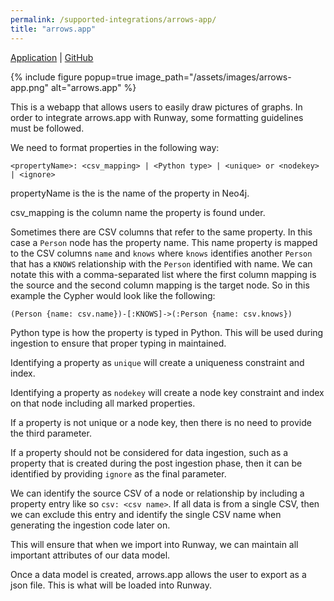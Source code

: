 ```yaml
---
permalink: /supported-integrations/arrows-app/
title: "arrows.app"
---
```




[Application](arrows.app) | [GitHub](https://github.com/neo4j-labs/arrows.app)

{% include figure popup=true image_path="/assets/images/arrows-app.png" alt="arrows.app" %}


This is a webapp that allows users to easily draw pictures of graphs. In order to integrate arrows.app with Runway, some formatting guidelines must be followed.

We need to format properties in the following way:

```
<propertyName>: <csv_mapping> | <Python type> | <unique> or <nodekey> | <ignore>
```

propertyName is the is the name of the property in Neo4j.

csv_mapping is the column name the property is found under.

Sometimes there are CSV columns that refer to the same property. In this case a `Person` node has the property name. This name property is mapped to the CSV columns `name` and `knows` where `knows` identifies another `Person` that has a `KNOWS` relationship with the `Person` identified with name. We can notate this with a comma-separated list where the first column mapping is the source and the second column mapping is the target node. So in this example the Cypher would look like the following:

```cypher
(Person {name: csv.name})-[:KNOWS]->(:Person {name: csv.knows})
```

Python type is how the property is typed in Python. This will be used during ingestion to ensure that proper typing in maintained.

Identifying a property as `unique` will create a uniqueness constraint and index.

Identifying a property as `nodekey` will create a node key constraint and index on that node including all marked properties.

If a property is not unique or a node key, then there is no need to provide the third parameter.

If a property should not be considered for data ingestion, such as a property that is created during the post ingestion phase, then it can be identified by providing `ignore` as the final parameter.

We can identify the source CSV of a node or relationship by including a property entry like so `csv: <csv name>`. If all data is from a single CSV, then we can exclude this entry and identify the single CSV name when generating the ingestion code later on.


This will ensure that when we import into Runway, we can maintain all important attributes of our data model.

Once a data model is created, arrows.app allows the user to export as a json file. This is what will be loaded into Runway.
